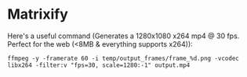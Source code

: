 # Matrixify

Here's a useful command (Generates a 1280x1080 x264 mp4 @ 30 fps. Perfect for the web (<8MB & everything supports x264)):

```
ffmpeg -y -framerate 60 -i temp/output_frames/frame_%d.png -vcodec libx264 -filter:v "fps=30, scale=1280:-1" output.mp4
```
